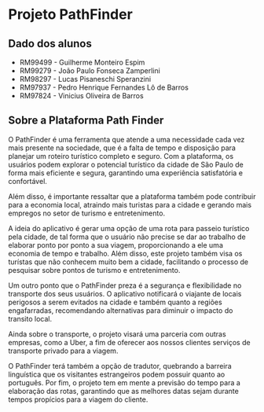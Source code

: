 <h1>Projeto PathFinder</h1>
<h2>Dado dos alunos</h2>

<ul>
    <li>RM99499 - Guilherme Monteiro Espim</li>
    <li>RM99279 - João Paulo Fonseca Zamperlini</li>
    <li>RM98297 - Lucas Pisaneschi Speranzini</li>
    <li>RM97937 - Pedro Henrique Fernandes Lô de Barros</li>
    <li>RM97824 - Vinicius Oliveira de Barros</li>
</ul>

<h2>Sobre a Plataforma Path Finder</h2>

<p>O PathFinder é uma ferramenta que atende a uma necessidade cada vez mais presente na sociedade, que é a falta de tempo e disposição para planejar um roteiro turístico completo e seguro. Com a plataforma, os usuários podem explorar o potencial turístico da cidade de São Paulo de forma mais eficiente e segura, garantindo uma experiência satisfatória e confortável.</p>

<p>Além disso, é importante ressaltar que a plataforma também pode contribuir para a economia local, atraindo mais turistas para a cidade e gerando mais empregos no setor de turismo e entretenimento.</p>

<p>A ideia do aplicativo é gerar uma opção de uma rota para passeio turístico pela cidade, de tal forma que o usuário não precise se dar ao trabalho de elaborar ponto por ponto a sua viagem, proporcionando a ele uma economia de tempo e trabalho. Além disso, este projeto também visa os turístas que não conhecem muito bem a cidade, facilitando o processo de pesquisar sobre pontos de turismo e entretenimento.</p>

<p>Um outro ponto que o PathFinder preza é a segurança e flexibilidade no transporte dos seus usuários. O aplicativo notificará o viajante de locais perigosos a serem evitados na cidade e também quanto a regiões engafarradas, recomendando alternativas para diminuir o impacto do transito local.</p>

<p>Ainda sobre o transporte, o projeto visará uma parceria com outras empresas, como a Uber, a fim de oferecer aos nossos clientes serviços de transporte privado para a viagem.</p>

<p>O PathFinder terá também a opção de tradutor, quebrando a barreira linguística que os visitantes estrangeiros podem possuir quanto ao português. Por fim, o projeto tem em mente a previsão do tempo para a elaboração das rotas, garantindo que as melhores datas sejam durante tempos propícios para a viagem do cliente.</p>
